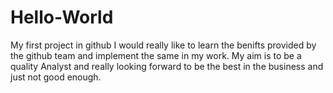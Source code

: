 # Hello-World
My first project in github
I would really like to learn the benifts provided by the github team and implement the same in my work. My aim is to be a quality Analyst and really looking forward to be the best in the business and just not good enough.
